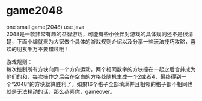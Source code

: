 # game2048
one small game(2048) use java   
2048是一款非常有趣的益智游戏，可能有些小伙伴对游戏的具体规则还不是很清楚，下面小编就来为大家做个具体的游戏规则介绍以及分享一些玩法技巧攻略，喜欢的朋友千万不要错过哦！

  游戏规则：   
  每次控制所有方块向同一个方向运动，两个相同数字的方块撞在一起之后合并成为他们的和，每次操作之后会在空白的方格处随机生成一个2或者4，最终得到一个“2048”的方块就算胜利了。如果16个格子全部填满并且相邻的格子都不相同也就是无法移动的话，那么恭喜你，gameover。
